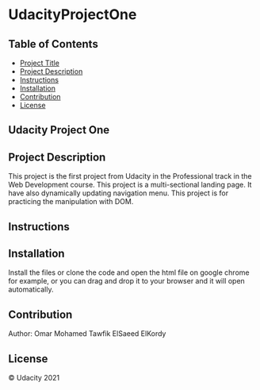 # UdacityProjectOne
## Table of Contents

- [Project Title](#Udacity-Project-One)
- [Project Description](#project-description)
- [Instructions](#instructions)
- [Installation](#installation)
- [Contribution](#contribution)
- [License](#license)

## Udacity Project One

## Project Description

This project is the first project from Udacity in the Professional track in the Web Development course. This project is a multi-sectional landing page. It have also dynamically updating navigation menu. This project is for practicing the manipulation with DOM.

## Instructions
## Installation

Install the files or clone the code and open the html file on google chrome for example, or you can drag and drop it to your browser and it will open automatically.

## Contribution

Author: Omar Mohamed Tawfik ElSaeed ElKordy

## License

&copy; Udacity 2021
